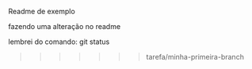 Readme de exemplo


fazendo uma alteração no readme

lembrei do comando: git status
>>>>>>> tarefa/minha-primeira-branch
